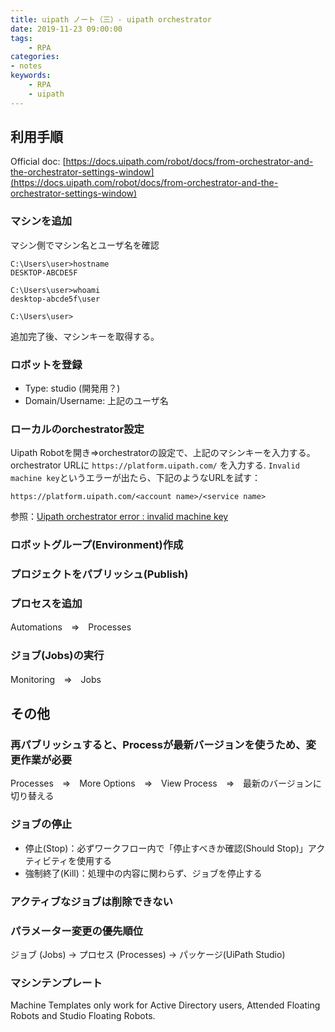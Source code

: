 ```yaml
---
title: uipath ノート（三）- uipath orchestrator
date: 2019-11-23 09:00:00
tags:
    - RPA
categories:
- notes
keywords:
    - RPA
    - uipath
---
```


## 利用手順

Official doc: [https://docs.uipath.com/robot/docs/from-orchestrator-and-the-orchestrator-settings-window](https://docs.uipath.com/robot/docs/from-orchestrator-and-the-orchestrator-settings-window)

### マシンを追加

マシン側でマシン名とユーザ名を確認

```
C:\Users\user>hostname
DESKTOP-ABCDE5F

C:\Users\user>whoami
desktop-abcde5f\user

C:\Users\user>
```

追加完了後、マシンキーを取得する。

### ロボットを登録

* Type: studio (開発用？)
* Domain/Username: 上記のユーザ名

### ローカルのorchestrator設定

Uipath Robotを開き⇒orchestratorの設定で、上記のマシンキーを入力する。
orchestrator URLに `https://platform.uipath.com/` を入力する.
`Invalid machine key`というエラーが出たら、下記のようなURLを試す：
```
https://platform.uipath.com/<account name>/<service name>
```

参照：[Uipath orchestrator error : invalid machine key](https://forum.uipath.com/t/uipath-orchestrator-error-invalid-machine-key/153438/16)

### ロボットグループ(Environment)作成

### プロジェクトをパブリッシュ(Publish)

### プロセスを追加

Automations　⇒　Processes

### ジョブ(Jobs)の実行

Monitoring　⇒　Jobs

## その他

### 再パブリッシュすると、Processが最新バージョンを使うため、変更作業が必要

Processes　⇒　More Options　⇒　View Process　⇒　最新のバージョンに切り替える

### ジョブの停止

* 停止(Stop)：必ずワークフロー内で「停止すべきか確認(Should Stop)」アクティビティを使用する
* 強制終了(Kill)：処理中の内容に関わらず、ジョブを停止する

### アクティブなジョブは削除できない

### パラメーター変更の優先順位

ジョブ (Jobs) -> プロセス (Processes) -> パッケージ(UiPath Studio)

### マシンテンプレート

Machine Templates only work for Active Directory users, Attended Floating Robots and Studio Floating Robots.
